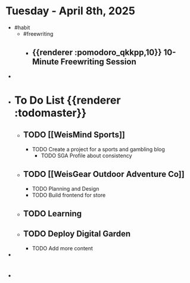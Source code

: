 # Tuesday - April 8th, 2025
- #habit
	- #freewriting
		- ## {{renderer :pomodoro_qkkpp,10}} 10-Minute Freewriting Session
-
- # To Do List {{renderer :todomaster}}
	- ## TODO [[WeisMind Sports]]
		- TODO Create a project for a sports and gambling blog
			- TODO SGA Profile about consistency
	- ## TODO [[WeisGear Outdoor Adventure Co]]
		- TODO Planning and Design
		- TODO Build frontend for store
	- ## TODO Learning
	- ## TODO Deploy Digital Garden
		- TODO Add more content
-
- #